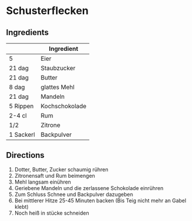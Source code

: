 # Schusterflecken

## Ingredients

|             | Ingredient |
|---          | --- |
|5            | Eier  |
|21 dag       | Staubzucker |
|21 dag       | Butter |
|8 dag        | glattes Mehl |
|21 dag       | Mandeln |
|5 Rippen     | Kochschokolade |
|2-4 cl       | Rum |
|1/2          | Zitrone |
|1 Sackerl    | Backpulver |


## Directions

1. Dotter, Butter, Zucker schaumig rühren
1. Zitronensaft und Rum beimengen
1. Mehl langsam einühren
1. Geriebene Mandeln und die zerlassene Schokolade einrühren
1. Zum Schluss Schnee und Backpulver dazugeben
1. Bei mittlerer Hitze 25-45 Minuten backen (Bis Teig nicht mehr an Gabel klebt)
1. Noch heiß in stücke schneiden
